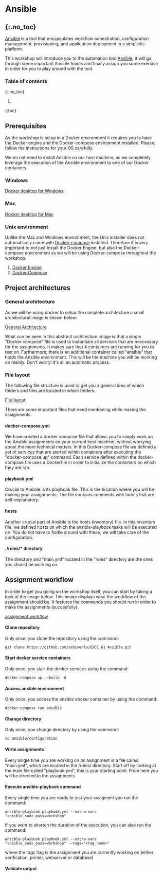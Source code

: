 # Ansible
{:.no_toc}
---

[Ansible](https://www.ansible.com/) is a tool that encapsulates workflow ochestration, configuration management, provisioning, and application deployment in a simplistic platform.

This workshop will introduce you to the automation tool [Ansible](https://www.ansible.com/), it will go through some important Ansible topics and finally assign you some exercise in order for you to play around with the tool.

### Table of contents
{:.no_toc}

1. 
{:toc}

## Prerequisites
As the workshop is setup in a Docker environment it requires you to have the Docker engine and the Docker-compose environment installed. Please, follow the instructions for your OS carefully. 

We do not need to install Ansible on our host machine, as we completely leverage the execution of the Ansible environment to one of our Docker containers.

### Windows

[Docker desktop for Windows](https://docs.docker.com/desktop/windows/install/)

### Mac

[Docker desktop for Mac](https://docs.docker.com/desktop/mac/install/)

### Unix environment
Unlike the Mac and Windows environment, the Unix installer does not automatically come with [Docker-compose](https://docs.docker.com/compose/) installed. Therefore it is very important to not just install the Docker Engine, but also the Docker-compose environment as we will be using Docker-compose throughout the workshop.

1. [Docker Engine](https://docs.docker.com/engine/install/)
2. [Docker Compose](https://docs.docker.com/compose/install/)

## Project architectures

### General architecture
As we will be using docker to setup the complete architecture a small architectural image is shown below:

[General Architecture](documentation/images/Architecture.svg)

What can be seen in this abstract architecture image is that a single "Docker compose" file is used to instantiate all services that are neccessary for the assignments. It makes sure that 4 containers are running for you to test on. Furthermore, there is an additional container called "ansible" that holds the Ansible environment. This will be the machine you will be working on mainly. Don't worry! it's all an automatic process.

### File layout
The following file structure is used to get you a general idea of which folders and files are located in which folders.

[File layout](documentation/images/File_layout.svg)

There are some important files that need mentioning while making the assignments.

#### docker-compose.yml
We have created a docker compose file that allows you to simply work on the Ansible assignments on your current host machine, without worrying about the more technical matters. In this Docker-compose file we defined a set of services that are started within containers after executing the "docker-compose up" command. Each service defined within the docker-compose file uses a Dockerfile in order to initialize the containers on which they are ran.

#### playbook.yml
Crucial to Ansible is its playbook file. This is the location where you will be making your assignments. The file contains comments with todo's that are self-explanatory.

#### hosts
Another crucial part of Ansible is the hosts (inventory) file. In this inventory file, we defined hosts on which the ansible-playbook tasks will be executed on. You do not have to fiddle around with these, we will take care of the configuration.

#### ./roles/* directory
The directory and "main.yml" located in the "roles" directory are the ones you should be working on.

## Assignment workflow
In order to get you going on the workshop itself, you can start by taking a look at the image below. This image displays what the workflow of the assignment should be. It features the commands you should run in order to make the assignments (succesfully).

[assignment workflow](documentation/images/Assignment_workflow.svg)

#### Clone repository
Only once, you clone the repository using the command:
```
git clone https://github.com/sebivenlo/ESDE_G1_Ansible.git
```

#### Start docker service containers
Only once, you start the docker services using the command:
```
docker-compose up --build -d
```

#### Access ansible environment 
Only once, you access the ansible docker container by using the command:
```
docker-compose run ansible
```

#### Change directory
Only once, you change directory by using the command:
```
cd ansible/configuration
```

#### Write assignments
Every single time you are working on an assignment in a file called "main.yml", which are located in the /roles/ directory. Start off by looking at the main file called "playbook.yml", this is your starting point. From here you will be directed to the assignments

#### Execute ansible-playbook command
Every single time you are ready to test your assigment you run the command:
```
ansible-playbook playbook.yml --extra-vars "ansible_sudo_pass=workshop"
```
If you want to shorten the duration of the execution, you can also run the command:
```
ansible-playbook playbook.yml --extra-vars "ansible_sudo_pass=workshop" --tags="<tag_name>"
```
where the tags flag is the assignment you are currently working on (either verification, printer, webserver or database)

#### Validate output

<!-- ### How to run?

#### Initializing the docker compose file with its services

```
(sudo) docker-compose up (--build) (-d)
```
#### Entering the Ansible docker container, where he ansible environment is setup
```
(sudo) docker-compose run ansible
```

### What now?
You have now entered the ansible environment and can execute ansible commands. The standard ansible location with the folders is located on the docker container in the following directory:
```
/ansible/configuration/
``` -->
